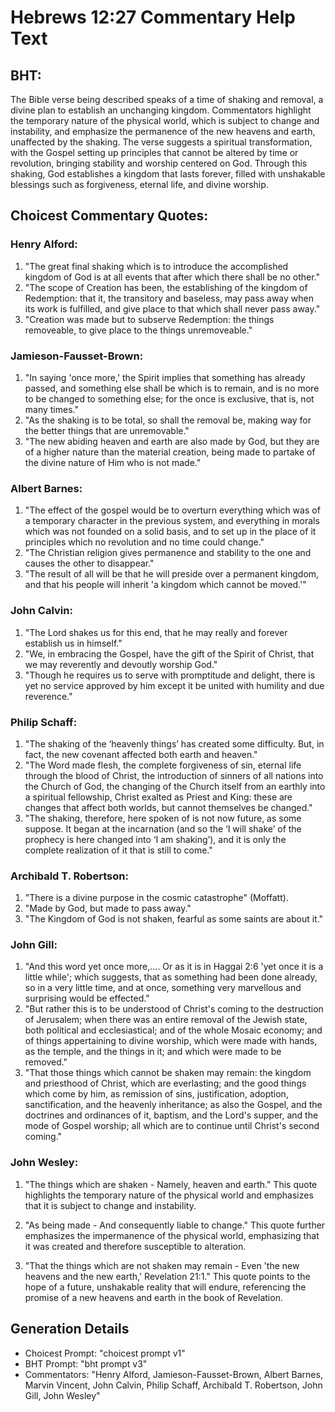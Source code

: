 # Hebrews 12:27 Commentary Help Text

## BHT:
The Bible verse being described speaks of a time of shaking and removal, a divine plan to establish an unchanging kingdom. Commentators highlight the temporary nature of the physical world, which is subject to change and instability, and emphasize the permanence of the new heavens and earth, unaffected by the shaking. The verse suggests a spiritual transformation, with the Gospel setting up principles that cannot be altered by time or revolution, bringing stability and worship centered on God. Through this shaking, God establishes a kingdom that lasts forever, filled with unshakable blessings such as forgiveness, eternal life, and divine worship.

## Choicest Commentary Quotes:
### Henry Alford:
1. "The great final shaking which is to introduce the accomplished kingdom of God is at all events that after which there shall be no other." 
2. "The scope of Creation has been, the establishing of the kingdom of Redemption: that it, the transitory and baseless, may pass away when its work is fulfilled, and give place to that which shall never pass away."
3. "Creation was made but to subserve Redemption: the things removeable, to give place to the things unremoveable."

### Jamieson-Fausset-Brown:
1. "In saying 'once more,' the Spirit implies that something has already passed, and something else shall be which is to remain, and is no more to be changed to something else; for the once is exclusive, that is, not many times."
2. "As the shaking is to be total, so shall the removal be, making way for the better things that are unremovable."
3. "The new abiding heaven and earth are also made by God, but they are of a higher nature than the material creation, being made to partake of the divine nature of Him who is not made."

### Albert Barnes:
1. "The effect of the gospel would be to overturn everything which was of a temporary character in the previous system, and everything in morals which was not founded on a solid basis, and to set up in the place of it principles which no revolution and no time could change."
2. "The Christian religion gives permanence and stability to the one and causes the other to disappear."
3. "The result of all will be that he will preside over a permanent kingdom, and that his people will inherit 'a kingdom which cannot be moved.'"

### John Calvin:
1. "The Lord shakes us for this end, that he may really and forever establish us in himself."
2. "We, in embracing the Gospel, have the gift of the Spirit of Christ, that we may reverently and devoutly worship God."
3. "Though he requires us to serve with promptitude and delight, there is yet no service approved by him except it be united with humility and due reverence."

### Philip Schaff:
1. "The shaking of the ‘heavenly things’ has created some difficulty. But, in fact, the new covenant affected both earth and heaven."
2. "The Word made flesh, the complete forgiveness of sin, eternal life through the blood of Christ, the introduction of sinners of all nations into the Church of God, the changing of the Church itself from an earthly into a spiritual fellowship, Christ exalted as Priest and King: these are changes that affect both worlds, but cannot themselves be changed."
3. "The shaking, therefore, here spoken of is not now future, as some suppose. It began at the incarnation (and so the ‘I will shake’ of the prophecy is here changed into ‘I am shaking’), and it is only the complete realization of it that is still to come."

### Archibald T. Robertson:
1. "There is a divine purpose in the cosmic catastrophe" (Moffatt).
2. "Made by God, but made to pass away."
3. "The Kingdom of God is not shaken, fearful as some saints are about it."

### John Gill:
1. "And this word yet once more,.... Or as it is in Haggai 2:6 'yet once it is a little while'; which suggests, that as something had been done already, so in a very little time, and at once, something very marvellous and surprising would be effected."
2. "But rather this is to be understood of Christ's coming to the destruction of Jerusalem; when there was an entire removal of the Jewish state, both political and ecclesiastical; and of the whole Mosaic economy; and of things appertaining to divine worship, which were made with hands, as the temple, and the things in it; and which were made to be removed."
3. "That those things which cannot be shaken may remain: the kingdom and priesthood of Christ, which are everlasting; and the good things which come by him, as remission of sins, justification, adoption, sanctification, and the heavenly inheritance; as also the Gospel, and the doctrines and ordinances of it, baptism, and the Lord's supper, and the mode of Gospel worship; all which are to continue until Christ's second coming."

### John Wesley:
1. "The things which are shaken - Namely, heaven and earth." This quote highlights the temporary nature of the physical world and emphasizes that it is subject to change and instability.

2. "As being made - And consequently liable to change." This quote further emphasizes the impermanence of the physical world, emphasizing that it was created and therefore susceptible to alteration.

3. "That the things which are not shaken may remain - Even 'the new heavens and the new earth,' Revelation 21:1." This quote points to the hope of a future, unshakable reality that will endure, referencing the promise of a new heavens and earth in the book of Revelation.


## Generation Details
- Choicest Prompt: "choicest prompt v1"
- BHT Prompt: "bht prompt v3"
- Commentators: "Henry Alford, Jamieson-Fausset-Brown, Albert Barnes, Marvin Vincent, John Calvin, Philip Schaff, Archibald T. Robertson, John Gill, John Wesley"
